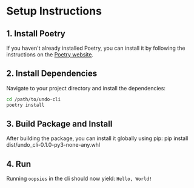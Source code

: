 # Setup Instructions

## 1. Install Poetry

If you haven't already installed Poetry, you can install it by following the instructions on the [Poetry website](https://python-poetry.org/docs/#installation).

## 2. Install Dependencies

Navigate to your project directory and install the dependencies:

```bash
cd /path/to/undo-cli
poetry install
```

## 3. Build Package and Install

After building the package, you can install it globally using pip:
pip install dist/undo_cli-0.1.0-py3-none-any.whl

## 4. Run 
Running `oopsies` in the cli should now yield: 
`Hello, World!`



